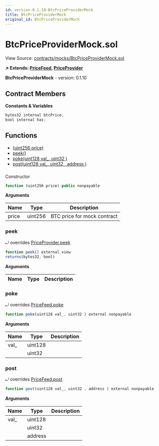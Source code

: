 ```yaml
---
id: version-0.1.10-BtcPriceProviderMock
title: BtcPriceProviderMock
original_id: BtcPriceProviderMock
---
```


# BtcPriceProviderMock.sol

View Source: [contracts/mocks/BtcPriceProviderMock.sol](../contracts/mocks/BtcPriceProviderMock.sol)

**↗ Extends: [PriceFeed](PriceFeed.md), [PriceProvider](PriceProvider.md)**

**BtcPriceProviderMock** - version: 0.1.10

## Contract Members
**Constants & Variables**

```js
bytes32 internal btcPrice;
bool internal has;

```

## Functions

- [(uint256 price)](#)
- [peek()](#peek)
- [poke(uint128 val_, uint32 )](#poke)
- [post(uint128 val_, uint32 , address )](#post)

### 

Constructor

```js
function (uint256 price) public nonpayable
```

**Arguments**

| Name        | Type           | Description  |
| ------------- |------------- | -----|
| price | uint256 | BTC price for mock contract | 

### peek

⤾ overrides [PriceProvider.peek](PriceProvider.md#peek)

```js
function peek() external view
returns(bytes32, bool)
```

**Arguments**

| Name        | Type           | Description  |
| ------------- |------------- | -----|

### poke

⤾ overrides [PriceFeed.poke](PriceFeed.md#poke)

```js
function poke(uint128 val_, uint32 ) external nonpayable
```

**Arguments**

| Name        | Type           | Description  |
| ------------- |------------- | -----|
| val_ | uint128 |  | 
|  | uint32 |  | 

### post

⤾ overrides [PriceFeed.post](PriceFeed.md#post)

```js
function post(uint128 val_, uint32 , address ) external nonpayable
```

**Arguments**

| Name        | Type           | Description  |
| ------------- |------------- | -----|
| val_ | uint128 |  | 
|  | uint32 |  | 
|  | address |  | 


